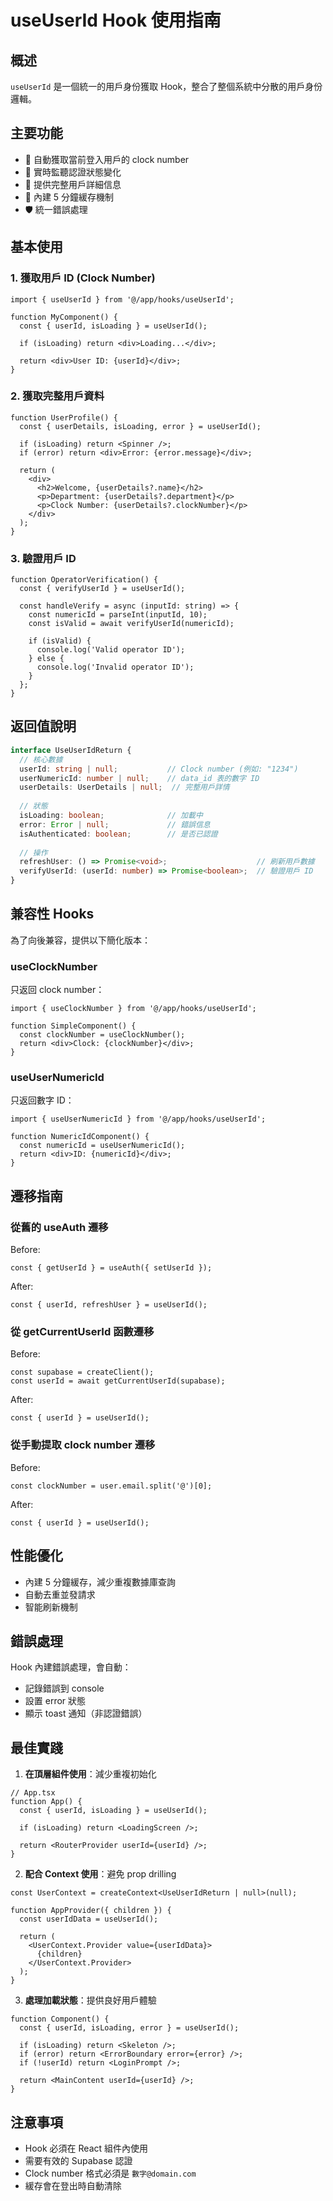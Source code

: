 # useUserId Hook 使用指南

## 概述

`useUserId` 是一個統一的用戶身份獲取 Hook，整合了整個系統中分散的用戶身份邏輯。

## 主要功能

- 🔐 自動獲取當前登入用戶的 clock number
- 🔄 實時監聽認證狀態變化
- 👤 提供完整用戶詳細信息
- 💾 內建 5 分鐘緩存機制
- 🛡️ 統一錯誤處理

## 基本使用

### 1. 獲取用戶 ID (Clock Number)

```tsx
import { useUserId } from '@/app/hooks/useUserId';

function MyComponent() {
  const { userId, isLoading } = useUserId();
  
  if (isLoading) return <div>Loading...</div>;
  
  return <div>User ID: {userId}</div>;
}
```

### 2. 獲取完整用戶資料

```tsx
function UserProfile() {
  const { userDetails, isLoading, error } = useUserId();
  
  if (isLoading) return <Spinner />;
  if (error) return <div>Error: {error.message}</div>;
  
  return (
    <div>
      <h2>Welcome, {userDetails?.name}</h2>
      <p>Department: {userDetails?.department}</p>
      <p>Clock Number: {userDetails?.clockNumber}</p>
    </div>
  );
}
```

### 3. 驗證用戶 ID

```tsx
function OperatorVerification() {
  const { verifyUserId } = useUserId();
  
  const handleVerify = async (inputId: string) => {
    const numericId = parseInt(inputId, 10);
    const isValid = await verifyUserId(numericId);
    
    if (isValid) {
      console.log('Valid operator ID');
    } else {
      console.log('Invalid operator ID');
    }
  };
}
```

## 返回值說明

```typescript
interface UseUserIdReturn {
  // 核心數據
  userId: string | null;           // Clock number (例如: "1234")
  userNumericId: number | null;    // data_id 表的數字 ID
  userDetails: UserDetails | null;  // 完整用戶詳情
  
  // 狀態
  isLoading: boolean;              // 加載中
  error: Error | null;             // 錯誤信息
  isAuthenticated: boolean;        // 是否已認證
  
  // 操作
  refreshUser: () => Promise<void>;                    // 刷新用戶數據
  verifyUserId: (userId: number) => Promise<boolean>;  // 驗證用戶 ID
}
```

## 兼容性 Hooks

為了向後兼容，提供以下簡化版本：

### useClockNumber

只返回 clock number：

```tsx
import { useClockNumber } from '@/app/hooks/useUserId';

function SimpleComponent() {
  const clockNumber = useClockNumber();
  return <div>Clock: {clockNumber}</div>;
}
```

### useUserNumericId

只返回數字 ID：

```tsx
import { useUserNumericId } from '@/app/hooks/useUserId';

function NumericIdComponent() {
  const numericId = useUserNumericId();
  return <div>ID: {numericId}</div>;
}
```

## 遷移指南

### 從舊的 useAuth 遷移

Before:
```tsx
const { getUserId } = useAuth({ setUserId });
```

After:
```tsx
const { userId, refreshUser } = useUserId();
```

### 從 getCurrentUserId 函數遷移

Before:
```tsx
const supabase = createClient();
const userId = await getCurrentUserId(supabase);
```

After:
```tsx
const { userId } = useUserId();
```

### 從手動提取 clock number 遷移

Before:
```tsx
const clockNumber = user.email.split('@')[0];
```

After:
```tsx
const { userId } = useUserId();
```

## 性能優化

- 內建 5 分鐘緩存，減少重複數據庫查詢
- 自動去重並發請求
- 智能刷新機制

## 錯誤處理

Hook 內建錯誤處理，會自動：
- 記錄錯誤到 console
- 設置 error 狀態
- 顯示 toast 通知（非認證錯誤）

## 最佳實踐

1. **在頂層組件使用**：減少重複初始化

```tsx
// App.tsx
function App() {
  const { userId, isLoading } = useUserId();
  
  if (isLoading) return <LoadingScreen />;
  
  return <RouterProvider userId={userId} />;
}
```

2. **配合 Context 使用**：避免 prop drilling

```tsx
const UserContext = createContext<UseUserIdReturn | null>(null);

function AppProvider({ children }) {
  const userIdData = useUserId();
  
  return (
    <UserContext.Provider value={userIdData}>
      {children}
    </UserContext.Provider>
  );
}
```

3. **處理加載狀態**：提供良好用戶體驗

```tsx
function Component() {
  const { userId, isLoading, error } = useUserId();
  
  if (isLoading) return <Skeleton />;
  if (error) return <ErrorBoundary error={error} />;
  if (!userId) return <LoginPrompt />;
  
  return <MainContent userId={userId} />;
}
```

## 注意事項

- Hook 必須在 React 組件內使用
- 需要有效的 Supabase 認證
- Clock number 格式必須是 `數字@domain.com`
- 緩存會在登出時自動清除